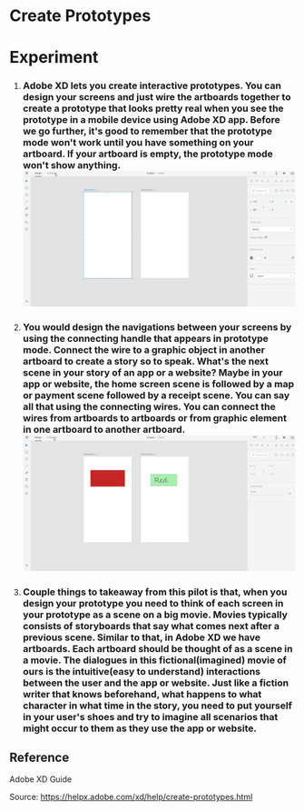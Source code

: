 # **Create Prototypes**

# **Experiment**

1. ### Adobe XD lets you create interactive prototypes. You can design your screens and just wire the artboards together to create a prototype that looks pretty real when you see the prototype in a mobile device using Adobe XD app. Before we go further, it's good to remember that the prototype mode won't work until you have something on your artboard. If your artboard is empty, the prototype mode won't show anything. ![](../images/pilot-19/prototype-mode-without-designs.gif) 

2. ### You would design the navigations between your screens by using the connecting handle that appears in prototype mode. Connect the wire to a graphic object in another artboard to create a story so to speak. What's the next scene in your story of an app or a website? Maybe in your app or website, the home screen scene is followed by a map or payment scene followed by a receipt scene. You can say all that using the connecting wires. You can connect the wires from artboards to artboards or from graphic element in one artboard to another artboard. ![](../images/pilot-19/connecting-wires.gif)

3. ### Couple things to takeaway from this pilot is that, when you design your prototype you need to think of each screen in your prototype as a scene on a big movie. Movies typically consists of storyboards that say what comes next after a previous scene. Similar to that, in Adobe XD we have artboards. Each artboard should be thought of as a scene in a movie. The dialogues in this fictional(imagined) movie of ours is the intuitive(easy to understand) interactions between the user and the app or website. Just like a fiction writer that knows beforehand, what happens to what character in what time in the story, you need to put yourself in your user's shoes and try to imagine all scenarios that might occur to them as they use the app or website. 


## **Reference**

Adobe XD Guide
 
Source: https://helpx.adobe.com/xd/help/create-prototypes.html